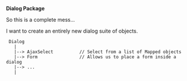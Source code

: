 
__Dialog Package__

So this is a complete mess...

I want to create an entirely new dialog suite of objects.

     Dialog
       |
       |--> AjaxSelect          // Select from a list of Mapped objects
       |--> Form                // Allows us to place a form inside a dialog
       |--> ...
       |
       







